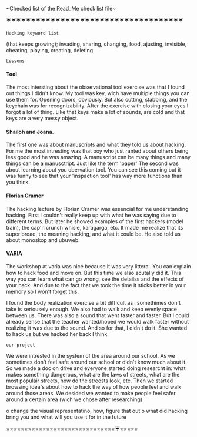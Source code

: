 ~Checked list of the Read_Me check list file~

:umbrella::umbrella::umbrella::umbrella::umbrella::umbrella::umbrella::umbrella::umbrella::umbrella::umbrella::umbrella::umbrella::umbrella::umbrella::umbrella::umbrella::umbrella::umbrella::umbrella::umbrella::umbrella::umbrella::umbrella::umbrella::umbrella::umbrella::umbrella::umbrella::umbrella::umbrella::umbrella::umbrella::umbrella::umbrella::umbrella:
	
	Hacking keyword list  
(that keeps growing); invading, sharing, changing, food, ajusting, invisible, cheating, playing, creating, deleting



	Lessons
#### Tool
The most intersting about the observational tool exercise was that I found out things I didn't know. 
My tool was key, wich have multiple things you can use them for. Opening doors, obviously. 
But also cutting, stabbing, and the keychain was for recognizability. After the exercise with closing your eyes I forgot a lot of thing.
Like that keys make a lot of sounds, are cold and that keys are a very messy object.



#### Shailoh and Joana.
The first one was about manuscripts and what they told us about hacking. 
    For me the most intresting was that boy who just ranted about others being less good and he was amazing.
    A manuscript can be many things and many things can be a manusctript. Just like the term 'paper'
The second was about learning about you obervation tool.
    You can see this coming but it was funny to see that your 'inspaction tool' has way more functions than you think. 

#### Florian Cramer
The hacking lecture by Florian Cramer was essencial for me understanding hacking. First I couldn't really keep up with what he was saying due to different terms.
But later he showed examples of the first hackers (model train), the cap'n crunch whisle, karagarga, etc. 
It made me realize that its super broad, the meaning hacking, and what it could be. He also told us about monoskop and ubuweb.

#### VARIA
The workshop at varia was nice because it was very litteral. You can explain how to hack food and move on.
But this time we also acutally did it. This way you can learn what can go wrong, see the detailss and the effects of your hack.
And due to the fact that we took the time it sticks better in your memory so I won't forget this.

I found the body realization exercise a bit difficult as i somethimes don't take is seriousely enough.
We also had to walk and keep evenly space between us. There was also a sound that went faster and faster.
But I could already sense that the teacher wanted/hoped we would walk faster without realizing it was due to the sound.
And so for that, I didn't do it. She wanted to hack us but we hacked her back I think.



	our project
	
We were intrested in the system of the area around our school.
As we sometimes don't feel safe around our school or didn't know much about it.
So we made a doc on drive and everyone started doing researcht in:
what makes something dangerous, what are the laws of streets, what are the most populair streets, how do the streests look, etc.
Then we started browsing idea's about how to hack the way of how people feel and walk around those areas. 
We desided we wanted to make people feel safer around a certain area (wich we chose after researching)



o change the visual representatino, how, figure that out
o what did hacking bring you and what will you use it for in the future

:star::star::star::star::star::star::star::star::star::star::star::star::star::star::star::star::star::star::star::star::star::star::star::star::star::star::star::star::star::star::umbrella::star::star::star::star::star:
